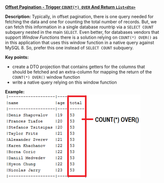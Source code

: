 **[Offset Pagination - Trigger `COUNT(*) OVER` And Return `List<dto>`](https://github.com/andreipall/Spring-Boot-JPA/tree/master/HibernateSpringBootListDtoOffsetPaginationWF)**
 
**Description:** Typically, in offset pagination, there is one query needed for fetching the data and one for counting the total number of records. But, we can fetch this information in a single database rountrip via a `SELECT COUNT` subquery nested in the main `SELECT`. Even better, for databases vendors that support *Window Functions* there is a solution relying on `COUNT(*) OVER()` as in this application that uses this window function in a native query against MySQL 8. So, prefer this one instead of `SELECT COUNT` subquery.

**Key points:**
- create a DTO projection that contains getters for the columns that should be fetched and an extra-column for mapping the return of the `COUNT(*) OVER()` window function
- write a native query relying on this window function

**Example:**\
![](https://github.com/andreipall/Spring-Boot-JPA/blob/master/HibernateSpringBootListDtoOffsetPaginationWF/offset%20pagination%20via%20window%20function.png)
